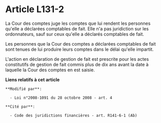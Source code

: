 # Article L131-2

La Cour des comptes juge les comptes que lui rendent les personnes qu'elle a déclarées comptables de fait. Elle n'a pas
juridiction sur les ordonnateurs, sauf sur ceux qu'elle a déclarés comptables de fait.

Les personnes que la Cour des comptes a déclarées comptables de fait sont tenues de lui produire leurs comptes dans le délai
qu'elle impartit. 

L'action en déclaration de gestion de fait est prescrite pour les actes constitutifs de gestion de fait commis plus de dix
ans avant la date à laquelle la Cour des comptes en est saisie.

**Liens relatifs à cet article**

	**Modifié par**:

	  - Loi n°2008-1091 du 28 octobre 2008 - art. 4

	**Cité par**:

	  - Code des juridictions financières - art. R141-6-1 (Ab)
